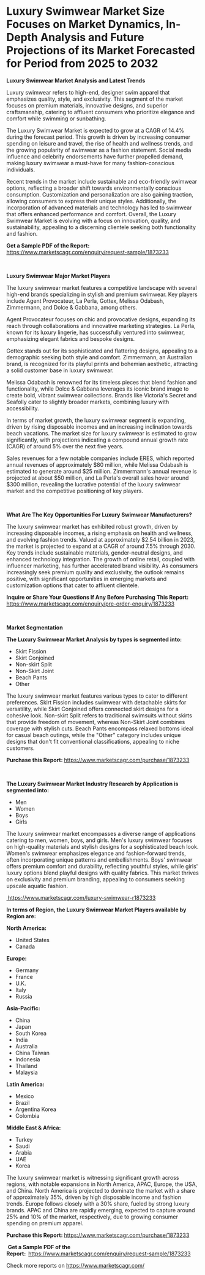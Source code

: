 <p><h1>Luxury Swimwear Market Size Focuses on Market Dynamics, In-Depth Analysis and Future Projections of its Market Forecasted for Period from 2025 to 2032</h1></p><p><strong>Luxury Swimwear Market Analysis and Latest Trends</strong></p>
<p><p>Luxury swimwear refers to high-end, designer swim apparel that emphasizes quality, style, and exclusivity. This segment of the market focuses on premium materials, innovative designs, and superior craftsmanship, catering to affluent consumers who prioritize elegance and comfort while swimming or sunbathing.</p><p>The Luxury Swimwear Market is expected to grow at a CAGR of 14.4% during the forecast period. This growth is driven by increasing consumer spending on leisure and travel, the rise of health and wellness trends, and the growing popularity of swimwear as a fashion statement. Social media influence and celebrity endorsements have further propelled demand, making luxury swimwear a must-have for many fashion-conscious individuals.</p><p>Recent trends in the market include sustainable and eco-friendly swimwear options, reflecting a broader shift towards environmentally conscious consumption. Customization and personalization are also gaining traction, allowing consumers to express their unique styles. Additionally, the incorporation of advanced materials and technology has led to swimwear that offers enhanced performance and comfort. Overall, the Luxury Swimwear Market is evolving with a focus on innovation, quality, and sustainability, appealing to a discerning clientele seeking both functionality and fashion.</p></p>
<p><strong>Get a Sample PDF of the Report:&nbsp;</strong> <a href="https://www.marketscagr.com/enquiry/request-sample/1873233?utm_campaign=2304&utm_medium=2&utm_source=Github&utm_content=ia&utm_term=04042025&utm_id=luxury-swimwear">https://www.marketscagr.com/enquiry/request-sample/1873233</a></p>
<p>&nbsp;</p>
<p><strong>Luxury Swimwear Major Market Players</strong></p>
<p><p>The luxury swimwear market features a competitive landscape with several high-end brands specializing in stylish and premium swimwear. Key players include Agent Provocateur, La Perla, Gottex, Melissa Odabash, Zimmermann, and Dolce & Gabbana, among others.</p><p>Agent Provocateur focuses on chic and provocative designs, expanding its reach through collaborations and innovative marketing strategies. La Perla, known for its luxury lingerie, has successfully ventured into swimwear, emphasizing elegant fabrics and bespoke designs.</p><p>Gottex stands out for its sophisticated and flattering designs, appealing to a demographic seeking both style and comfort. Zimmermann, an Australian brand, is recognized for its playful prints and bohemian aesthetic, attracting a solid customer base in luxury swimwear.</p><p>Melissa Odabash is renowned for its timeless pieces that blend fashion and functionality, while Dolce & Gabbana leverages its iconic brand image to create bold, vibrant swimwear collections. Brands like Victoria's Secret and Seafolly cater to slightly broader markets, combining luxury with accessibility.</p><p>In terms of market growth, the luxury swimwear segment is expanding, driven by rising disposable incomes and an increasing inclination towards beach vacations. The market size for luxury swimwear is estimated to grow significantly, with projections indicating a compound annual growth rate (CAGR) of around 5% over the next five years.</p><p>Sales revenues for a few notable companies include ERES, which reported annual revenues of approximately $80 million, while Melissa Odabash is estimated to generate around $25 million. Zimmermann's annual revenue is projected at about $50 million, and La Perla's overall sales hover around $300 million, revealing the lucrative potential of the luxury swimwear market and the competitive positioning of key players.</p></p>
<p>&nbsp;</p>
<p><strong>What Are The Key Opportunities For Luxury Swimwear Manufacturers?</strong></p>
<p><p>The luxury swimwear market has exhibited robust growth, driven by increasing disposable incomes, a rising emphasis on health and wellness, and evolving fashion trends. Valued at approximately $2.54 billion in 2023, the market is projected to expand at a CAGR of around 7.5% through 2030. Key trends include sustainable materials, gender-neutral designs, and enhanced technology integration. The growth of online retail, coupled with influencer marketing, has further accelerated brand visibility. As consumers increasingly seek premium quality and exclusivity, the outlook remains positive, with significant opportunities in emerging markets and customization options that cater to affluent clientele.</p></p>
<p><strong>Inquire or Share Your Questions If Any Before Purchasing This Report:</strong> <a href="https://www.marketscagr.com/enquiry/pre-order-enquiry/1873233?utm_campaign=2304&utm_medium=2&utm_source=Github&utm_content=ia&utm_term=04042025&utm_id=luxury-swimwear">https://www.marketscagr.com/enquiry/pre-order-enquiry/1873233</a></p>
<p>&nbsp;</p>
<p><strong>Market Segmentation</strong></p>
<p><strong>The Luxury Swimwear Market Analysis by types is segmented into:</strong></p>
<p><ul><li>Skirt Fission</li><li>Skirt Conjoined</li><li>Non-skirt Split</li><li>Non-Skirt Joint</li><li>Beach Pants</li><li>Other</li></ul></p>
<p><p>The luxury swimwear market features various types to cater to different preferences. Skirt Fission includes swimwear with detachable skirts for versatility, while Skirt Conjoined offers connected skirt designs for a cohesive look. Non-skirt Split refers to traditional swimsuits without skirts that provide freedom of movement, whereas Non-Skirt Joint combines coverage with stylish cuts. Beach Pants encompass relaxed bottoms ideal for casual beach outings, while the "Other" category includes unique designs that don't fit conventional classifications, appealing to niche customers.</p></p>
<p><strong>Purchase this Report:&nbsp;</strong><a href="https://www.marketscagr.com/purchase/1873233?utm_campaign=2304&utm_medium=2&utm_source=Github&utm_content=ia&utm_term=04042025&utm_id=luxury-swimwear">https://www.marketscagr.com/purchase/1873233</a></p>
<p>&nbsp;</p>
<p><strong>The Luxury Swimwear Market Industry Research by Application is segmented into:</strong></p>
<p><ul><li>Men</li><li>Women</li><li>Boys</li><li>Girls</li></ul></p>
<p><p>The luxury swimwear market encompasses a diverse range of applications catering to men, women, boys, and girls. Men's luxury swimwear focuses on high-quality materials and stylish designs for a sophisticated beach look. Women's swimwear emphasizes elegance and fashion-forward trends, often incorporating unique patterns and embellishments. Boys' swimwear offers premium comfort and durability, reflecting youthful styles, while girls' luxury options blend playful designs with quality fabrics. This market thrives on exclusivity and premium branding, appealing to consumers seeking upscale aquatic fashion.</p></p>
<p><a href="https://www.marketscagr.com/luxury-swimwear-r1873233?utm_campaign=2304&utm_medium=2&utm_source=Github&utm_content=ia&utm_term=04042025&utm_id=luxury-swimwear">&nbsp;https://www.marketscagr.com/luxury-swimwear-r1873233</a></p>
<p><strong>In terms of Region, the Luxury Swimwear Market Players available by Region are:</strong></p>
<p>
    <p> <strong> North America: </strong>
        <ul>
            <li>United States</li>
            <li>Canada</li>
        </ul>
        </p> 
    <p> <strong> Europe: </strong>
        <ul>
            <li>Germany</li>
            <li>France</li>
            <li>U.K.</li>
            <li>Italy</li>
            <li>Russia</li>
        </ul>
        </p> 
    <p> <strong> Asia-Pacific: </strong>
        <ul>
            <li>China</li>
            <li>Japan</li>
            <li>South Korea</li>
            <li>India</li>
            <li>Australia</li>
            <li>China Taiwan</li>
            <li>Indonesia</li>
            <li>Thailand</li>
            <li>Malaysia</li>
        </ul>
        </p> 
    <p> <strong> Latin America: </strong>
        <ul>
            <li>Mexico</li>
            <li>Brazil</li>
            <li>Argentina Korea</li>
            <li>Colombia</li>
        </ul>
        </p> 
    <p> <strong> Middle East & Africa: </strong>
        <ul>
            <li>Turkey</li>
            <li>Saudi</li>
            <li>Arabia</li>
            <li>UAE</li>
            <li>Korea</li>
        </ul>
    </p>
    </p>
<p><p>The luxury swimwear market is witnessing significant growth across regions, with notable expansions in North America, APAC, Europe, the USA, and China. North America is projected to dominate the market with a share of approximately 35%, driven by high disposable income and fashion trends. Europe follows closely with a 30% share, fueled by strong luxury brands. APAC and China are rapidly emerging, expected to capture around 25% and 10% of the market, respectively, due to growing consumer spending on premium apparel.</p></p>
<p><strong>Purchase this Report: </strong><a href="https://www.marketscagr.com/purchase/1873233?utm_campaign=2304&utm_medium=2&utm_source=Github&utm_content=ia&utm_term=04042025&utm_id=luxury-swimwear">https://www.marketscagr.com/purchase/1873233</a></p>
<p>&nbsp;<strong>Get a Sample PDF of the Report:&nbsp;&nbsp;</strong><a href="https://www.marketscagr.com/enquiry/request-sample/1873233?utm_campaign=2304&utm_medium=2&utm_source=Github&utm_content=ia&utm_term=04042025&utm_id=luxury-swimwear">https://www.marketscagr.com/enquiry/request-sample/1873233</a></p>
<p><strong></strong></p>
<p>Check more reports on <a href="https://www.marketscagr.com/?utm_campaign=2304&utm_medium=2&utm_source=Github&utm_content=ia&utm_term=04042025&utm_id=luxury-swimwear">https://www.marketscagr.com/</a></p>